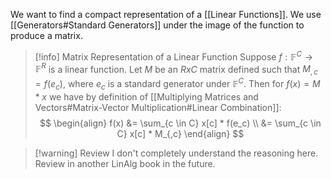 We want to find a compact representation of a [[Linear Functions]]. We use [[Generators#Standard Generators]] under the image of the function to produce a matrix.

> [!info] Matrix Representation of a Linear Function
>  Suppose $f: \mathbb{F}^C \to \mathbb{F}^R$ is a linear function. Let $M$ be an $R x C$ matrix defined such that $M_{,c} = f(e_c)$, where $e_c$ is a standard generator under $\mathbb{F}^C$. Then for $f(x) = M * x$ we have by definition of [[Multiplying Matrices and Vectors#Matrix-Vector Multiplication#Linear Combination]]:
>  $$
>  \begin{align}
>  f(x) &= \sum_{c \in C} x[c] * f(e_c) \\
>  &= \sum_{c \in C} x[c] * M_{,c}
>  \end{align}
> $$

> [!warning] Review
> I don't completely understand the reasoning here. Review in another LinAlg book in the future.

